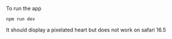 
To run the app 

```
npm run dev
```

It should display a pixelated heart but does not work on safari 16.5